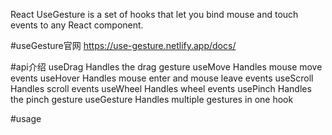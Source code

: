 React UseGesture is a set of hooks that let you bind mouse and touch events to any React component.

#useGesture官网
https://use-gesture.netlify.app/docs/

#api介绍
useDrag	Handles the drag gesture
useMove	Handles mouse move events
useHover	Handles mouse enter and mouse leave events
useScroll	Handles scroll events
useWheel	Handles wheel events
usePinch	Handles the pinch gesture
useGesture	Handles multiple gestures in one hook

#usage
